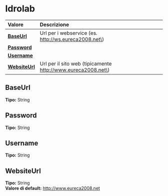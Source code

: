 # Idrolab

| Valore | Descrizione |
| :--- | :--- |
| [**BaseUrl**](idrolab.md#baseurl) | Url per i webservice \(es. http://ws.eureca2008.net\) |
| [**Password**](idrolab.md#password) |  |
| [**Username**](idrolab.md#username) |  |
| [**WebsiteUrl**](idrolab.md#websiteurl) | Url per il sito web \(tipicamente http://www.eureca2008.net\) |

## BaseUrl

**Tipo:** String

## Password

**Tipo:** String

## Username

**Tipo:** String

## WebsiteUrl

**Tipo:** String  
**Valore di default:** http://www.eureca2008.net
